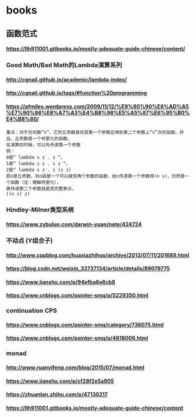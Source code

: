 # books

## 函数范式
#### https://llh911001.gitbooks.io/mostly-adequate-guide-chinese/content/

### Good Math/Bad Math的Lambda演算系列
#### http://cgnail.github.io/academic/lambda-index/
#### http://cgnail.github.io/tags/#function%20programming
#### https://pfmiles.wordpress.com/2009/11/12/%E9%80%90%E6%AD%A5%E7%90%86%E8%A7%A3%E4%B8%98%E5%A5%87%E6%95%B0%E4%B8%80/
```
重点：对于任何数“n”，它的丘奇数是将其第一个参数应用到第二个参数上“n”次的函数。并且，丘奇数是一个柯里化的函数，
在演算的时候，可以先传递第一个参数
例：
0是“ lambda s z . z “。
1是“ lambda s z . s z “。
2是“ lambda s z . s (s z)
若n是丘奇数，则n就是一个可以接受两个参数的函数，给n传递第一个参数得(n s)，仍然是一个函数（注：理解柯里化），
再传递第二个参数就是其完整表示。
((n s) z)
```
### Hindley-Milner类型系统
#### https://www.zybuluo.com/darwin-yuan/note/424724

### 不动点 (Y组合子)
#### http://www.cppblog.com/huaxiazhihuo/archive/2013/07/11/201689.html
#### https://blog.csdn.net/weixin_33737134/article/details/89079775
#### https://www.jianshu.com/p/94efba6e6cb8
#### https://www.cnblogs.com/pointer-smq/p/5229350.html

### continuation CPS
#### https://www.cnblogs.com/pointer-smq/category/736075.html
#### https://www.cnblogs.com/pointer-smq/p/4818006.html

### monad
#### http://www.ruanyifeng.com/blog/2015/07/monad.html
#### https://www.jianshu.com/p/cf28f2e5a905
#### https://zhuanlan.zhihu.com/p/47130217
#### https://llh911001.gitbooks.io/mostly-adequate-guide-chinese/content

